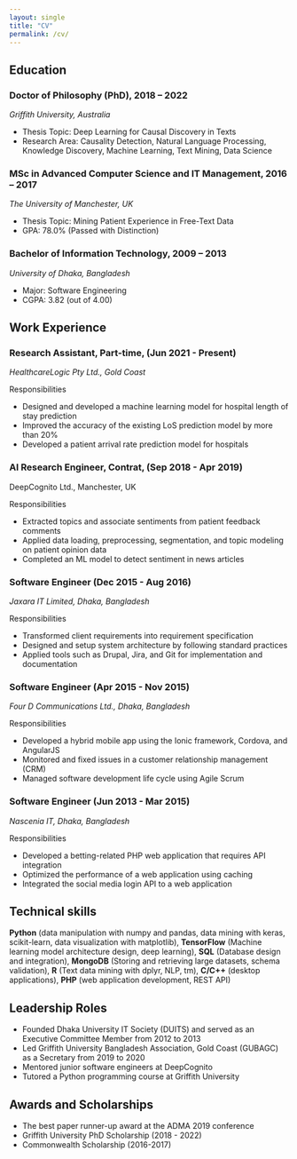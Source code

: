 ```yaml
---
layout: single
title: "CV"
permalink: /cv/
---
```

## Education
### Doctor of Philosophy (PhD), 2018 – 2022
*Griffith University, Australia*

- Thesis Topic: Deep Learning for Causal Discovery in Texts
- Research Area: Causality Detection, Natural Language Processing, Knowledge Discovery, Machine Learning, 
Text Mining, Data Science 

### MSc in Advanced Computer Science and IT Management, 2016 – 2017
*The University of Manchester, UK*

- Thesis Topic: Mining Patient Experience in Free-Text Data
- GPA: 78.0% (Passed with Distinction)

### Bachelor of Information Technology, 2009 – 2013
*University of Dhaka, Bangladesh*

- Major: Software Engineering
- CGPA: 3.82 (out of 4.00)

## Work Experience
### Research Assistant, Part-time, (Jun 2021 - Present)
*HealthcareLogic Pty Ltd., Gold Coast*

Responsibilities 
- Designed and developed a machine learning model for hospital length of stay prediction
- Improved the accuracy of the existing LoS prediction model by more than 20%
- Developed a patient arrival rate prediction model for hospitals

### AI Research Engineer, Contrat, (Sep 2018 - Apr 2019)
DeepCognito Ltd., Manchester, UK

Responsibilities 
- Extracted topics and associate sentiments from patient feedback comments
- Applied data loading, preprocessing, segmentation, and topic modeling on patient opinion data
- Completed an ML model to detect sentiment in news articles

### Software Engineer (Dec 2015 - Aug 2016)
*Jaxara IT Limited, Dhaka, Bangladesh*

Responsibilities 
- Transformed client requirements into requirement specification
- Designed and setup system architecture by following standard practices
- Applied tools such as Drupal, Jira, and Git for implementation and documentation
  
### Software Engineer (Apr 2015 - Nov 2015)
*Four D Communications Ltd., Dhaka, Bangladesh*

Responsibilities 
- Developed a hybrid mobile app using the Ionic framework, Cordova, and AngularJS
- Monitored and fixed issues in a customer relationship management (CRM)
- Managed software development life cycle using Agile Scrum
  
### Software Engineer (Jun 2013 - Mar 2015)
*Nascenia IT, Dhaka, Bangladesh*

Responsibilities 
- Developed a betting-related PHP web application that requires API integration
- Optimized the performance of a web application using caching
- Integrated the social media login API to a web application

## Technical skills
**Python** (data manipulation with numpy and pandas, data mining with keras, scikit-learn, data 
visualization with matplotlib), **TensorFlow** (Machine learning model architecture design, deep 
learning), **SQL** (Database design and integration), **MongoDB** (Storing and retrieving large 
datasets, schema validation), **R** (Text data mining with dplyr, NLP, tm), **C/C++** (desktop applications), 
**PHP** (web application development, REST API)

## Leadership Roles
- Founded Dhaka University IT Society (DUITS) and served as an Executive Committee Member from 2012 to 2013
- Led Griffith University Bangladesh Association, Gold Coast (GUBAGC) as a Secretary from 2019 to 2020
- Mentored junior software engineers at DeepCognito
- Tutored a Python programming course at Griffith University

## Awards and Scholarships
- The best paper runner-up award at the ADMA 2019 conference
- Griffith University PhD Scholarship (2018 - 2022)
- Commonwealth Scholarship (2016-2017)